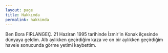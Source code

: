 ```yaml
---
layout: page
title: Hakkımda
permalink: hakkimda
---
```


Ben Bora FIRLANGEÇ. 21 Haziran 1995 tarihinde İzmir'in Konak ilçesinde dünyaya geldim. Altı aylıkken geçirdiğim kaza ve on bir aylıkken geçirdiğim havele sonucunda görme yetimi kaybettim. 
